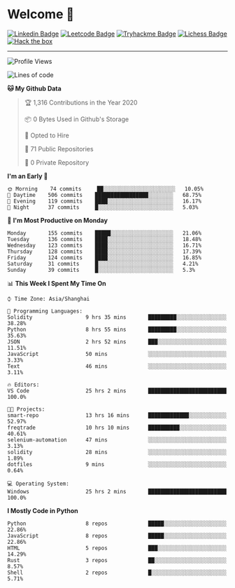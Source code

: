 # Welcome 👋

[![Linkedin Badge](https://img.shields.io/badge/-PedroTorres-blue?style=flat-square&logo=Linkedin&logoColor=white&link=https://www.linkedin.com/in/PedroTorres/)](https://www.linkedin.com/in/pedro-torres-cruz/)
[![Leetcode Badge](https://img.shields.io/badge/profile-leetcode-green)](https://leetcode.com/corfucinas/)
[![Tryhackme Badge](https://img.shields.io/badge/profile-tryhackme-blue)](https://tryhackme.com/p/Corfucinas/)
[![Lichess Badge](https://img.shields.io/badge/challenge_me-lichess-yellow)](https://lichess.org/@/Corfucinas)
[![Hack the box](https://img.shields.io/badge/hack_the_box-profile-red)](https://www.hackthebox.eu/profile/375826)

---

<!--START_SECTION:waka-->
![Profile Views](http://img.shields.io/badge/Profile%20Views-6-blue)

![Lines of code](https://img.shields.io/badge/From%20Hello%20World%20I%27ve%20Written-7.8%20million%20lines%20of%20code-blue)

**🐱 My Github Data** 

> 🏆 1,316 Contributions in the Year 2020
 > 
> 📦 0 Bytes Used in Github's Storage 
 > 
> 💼 Opted to Hire
 > 
> 📜 71 Public Repositories
 > 
> 🔑 0 Private Repository 
 > 
**I'm an Early 🐤** 

```text
🌞 Morning    74 commits     ██░░░░░░░░░░░░░░░░░░░░░░░   10.05% 
🌆 Daytime    506 commits    █████████████████░░░░░░░░   68.75% 
🌃 Evening    119 commits    ████░░░░░░░░░░░░░░░░░░░░░   16.17% 
🌙 Night      37 commits     █░░░░░░░░░░░░░░░░░░░░░░░░   5.03%

```
📅 **I'm Most Productive on Monday** 

```text
Monday       155 commits    █████░░░░░░░░░░░░░░░░░░░░   21.06% 
Tuesday      136 commits    ████░░░░░░░░░░░░░░░░░░░░░   18.48% 
Wednesday    123 commits    ████░░░░░░░░░░░░░░░░░░░░░   16.71% 
Thursday     128 commits    ████░░░░░░░░░░░░░░░░░░░░░   17.39% 
Friday       124 commits    ████░░░░░░░░░░░░░░░░░░░░░   16.85% 
Saturday     31 commits     █░░░░░░░░░░░░░░░░░░░░░░░░   4.21% 
Sunday       39 commits     █░░░░░░░░░░░░░░░░░░░░░░░░   5.3%

```


📊 **This Week I Spent My Time On** 

```text
⌚︎ Time Zone: Asia/Shanghai

💬 Programming Languages: 
Solidity                 9 hrs 35 mins       █████████░░░░░░░░░░░░░░░░   38.28% 
Python                   8 hrs 55 mins       █████████░░░░░░░░░░░░░░░░   35.63% 
JSON                     2 hrs 52 mins       ███░░░░░░░░░░░░░░░░░░░░░░   11.51% 
JavaScript               50 mins             ░░░░░░░░░░░░░░░░░░░░░░░░░   3.33% 
Text                     46 mins             ░░░░░░░░░░░░░░░░░░░░░░░░░   3.11%

🔥 Editors: 
VS Code                  25 hrs 2 mins       █████████████████████████   100.0%

🐱‍💻 Projects: 
smart-repo               13 hrs 16 mins      █████████████░░░░░░░░░░░░   52.97% 
freqtrade                10 hrs 10 mins      ██████████░░░░░░░░░░░░░░░   40.61% 
selenium-automation      47 mins             ░░░░░░░░░░░░░░░░░░░░░░░░░   3.13% 
solidity                 28 mins             ░░░░░░░░░░░░░░░░░░░░░░░░░   1.89% 
dotfiles                 9 mins              ░░░░░░░░░░░░░░░░░░░░░░░░░   0.64%

💻 Operating System: 
Windows                  25 hrs 2 mins       █████████████████████████   100.0%

```

**I Mostly Code in Python** 

```text
Python                   8 repos             █████░░░░░░░░░░░░░░░░░░░░   22.86% 
JavaScript               8 repos             █████░░░░░░░░░░░░░░░░░░░░   22.86% 
HTML                     5 repos             ███░░░░░░░░░░░░░░░░░░░░░░   14.29% 
Rust                     3 repos             ██░░░░░░░░░░░░░░░░░░░░░░░   8.57% 
Shell                    2 repos             █░░░░░░░░░░░░░░░░░░░░░░░░   5.71%

```



<!--END_SECTION:waka-->
